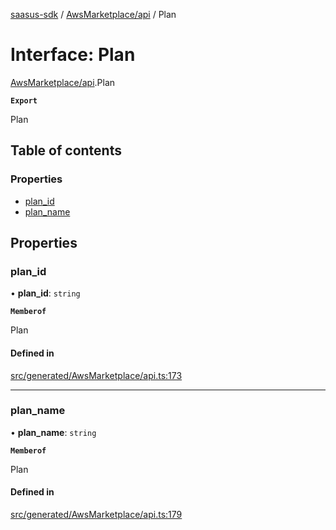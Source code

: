 [saasus-sdk](../README.md) / [AwsMarketplace/api](../modules/AwsMarketplace_api.md) / Plan

# Interface: Plan

[AwsMarketplace/api](../modules/AwsMarketplace_api.md).Plan

**`Export`**

Plan

## Table of contents

### Properties

- [plan\_id](AwsMarketplace_api.Plan.md#plan_id)
- [plan\_name](AwsMarketplace_api.Plan.md#plan_name)

## Properties

### plan\_id

• **plan\_id**: `string`

**`Memberof`**

Plan

#### Defined in

[src/generated/AwsMarketplace/api.ts:173](https://github.com/saasus-platform/saasus-sdk-javascript/blob/c67ac22/src/generated/AwsMarketplace/api.ts#L173)

___

### plan\_name

• **plan\_name**: `string`

**`Memberof`**

Plan

#### Defined in

[src/generated/AwsMarketplace/api.ts:179](https://github.com/saasus-platform/saasus-sdk-javascript/blob/c67ac22/src/generated/AwsMarketplace/api.ts#L179)

